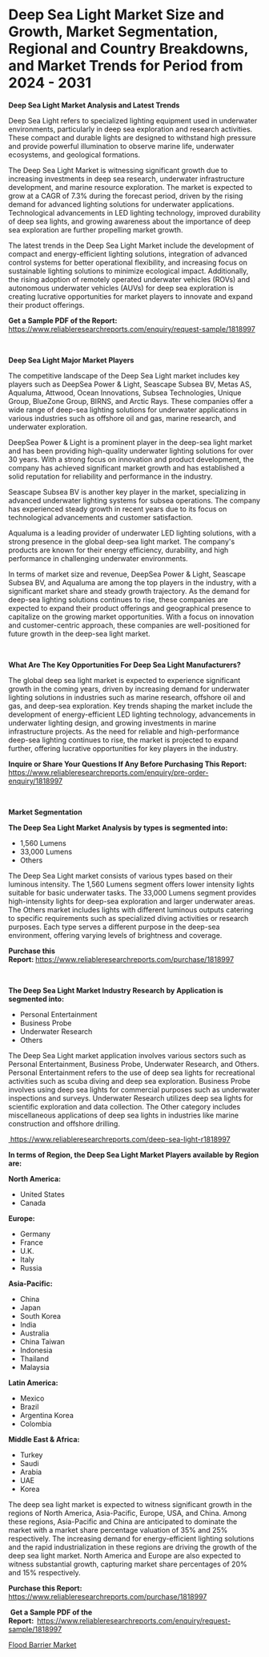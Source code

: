 <p><h1>Deep Sea Light Market Size and Growth, Market Segmentation, Regional and Country Breakdowns, and Market Trends for Period from 2024 -  2031</h1></p><p><strong>Deep Sea Light Market Analysis and Latest Trends</strong></p>
<p><p>Deep Sea Light refers to specialized lighting equipment used in underwater environments, particularly in deep sea exploration and research activities. These compact and durable lights are designed to withstand high pressure and provide powerful illumination to observe marine life, underwater ecosystems, and geological formations.</p><p>The Deep Sea Light Market is witnessing significant growth due to increasing investments in deep sea research, underwater infrastructure development, and marine resource exploration. The market is expected to grow at a CAGR of 7.3% during the forecast period, driven by the rising demand for advanced lighting solutions for underwater applications. Technological advancements in LED lighting technology, improved durability of deep sea lights, and growing awareness about the importance of deep sea exploration are further propelling market growth.</p><p>The latest trends in the Deep Sea Light Market include the development of compact and energy-efficient lighting solutions, integration of advanced control systems for better operational flexibility, and increasing focus on sustainable lighting solutions to minimize ecological impact. Additionally, the rising adoption of remotely operated underwater vehicles (ROVs) and autonomous underwater vehicles (AUVs) for deep sea exploration is creating lucrative opportunities for market players to innovate and expand their product offerings.</p></p>
<p><strong>Get a Sample PDF of the Report:&nbsp;</strong> <a href="https://www.reliableresearchreports.com/enquiry/request-sample/1818997">https://www.reliableresearchreports.com/enquiry/request-sample/1818997</a></p>
<p>&nbsp;</p>
<p><strong>Deep Sea Light Major Market Players</strong></p>
<p><p>The competitive landscape of the Deep Sea Light market includes key players such as DeepSea Power & Light, Seascape Subsea BV, Metas AS, Aqualuma, Attwood, Ocean Innovations, Subsea Technologies, Unique Group, BlueZone Group, BIRNS, and Arctic Rays. These companies offer a wide range of deep-sea lighting solutions for underwater applications in various industries such as offshore oil and gas, marine research, and underwater exploration.</p><p>DeepSea Power & Light is a prominent player in the deep-sea light market and has been providing high-quality underwater lighting solutions for over 30 years. With a strong focus on innovation and product development, the company has achieved significant market growth and has established a solid reputation for reliability and performance in the industry.</p><p>Seascape Subsea BV is another key player in the market, specializing in advanced underwater lighting systems for subsea operations. The company has experienced steady growth in recent years due to its focus on technological advancements and customer satisfaction.</p><p>Aqualuma is a leading provider of underwater LED lighting solutions, with a strong presence in the global deep-sea light market. The company's products are known for their energy efficiency, durability, and high performance in challenging underwater environments.</p><p>In terms of market size and revenue, DeepSea Power & Light, Seascape Subsea BV, and Aqualuma are among the top players in the industry, with a significant market share and steady growth trajectory. As the demand for deep-sea lighting solutions continues to rise, these companies are expected to expand their product offerings and geographical presence to capitalize on the growing market opportunities. With a focus on innovation and customer-centric approach, these companies are well-positioned for future growth in the deep-sea light market.</p></p>
<p>&nbsp;</p>
<p><strong>What Are The Key Opportunities For Deep Sea Light Manufacturers?</strong></p>
<p><p>The global deep sea light market is expected to experience significant growth in the coming years, driven by increasing demand for underwater lighting solutions in industries such as marine research, offshore oil and gas, and deep-sea exploration. Key trends shaping the market include the development of energy-efficient LED lighting technology, advancements in underwater lighting design, and growing investments in marine infrastructure projects. As the need for reliable and high-performance deep-sea lighting continues to rise, the market is projected to expand further, offering lucrative opportunities for key players in the industry.</p></p>
<p><strong>Inquire or Share Your Questions If Any Before Purchasing This Report:</strong> <a href="https://www.reliableresearchreports.com/enquiry/pre-order-enquiry/1818997">https://www.reliableresearchreports.com/enquiry/pre-order-enquiry/1818997</a></p>
<p>&nbsp;</p>
<p><strong>Market Segmentation</strong></p>
<p><strong>The Deep Sea Light Market Analysis by types is segmented into:</strong></p>
<p><ul><li>1,560 Lumens</li><li>33,000 Lumens</li><li>Others</li></ul></p>
<p><p>The Deep Sea Light market consists of various types based on their luminous intensity. The 1,560 Lumens segment offers lower intensity lights suitable for basic underwater tasks. The 33,000 Lumens segment provides high-intensity lights for deep-sea exploration and larger underwater areas. The Others market includes lights with different luminous outputs catering to specific requirements such as specialized diving activities or research purposes. Each type serves a different purpose in the deep-sea environment, offering varying levels of brightness and coverage.</p></p>
<p><strong>Purchase this Report:&nbsp;</strong><a href="https://www.reliableresearchreports.com/purchase/1818997">https://www.reliableresearchreports.com/purchase/1818997</a></p>
<p>&nbsp;</p>
<p><strong>The Deep Sea Light Market Industry Research by Application is segmented into:</strong></p>
<p><ul><li>Personal Entertainment</li><li>Business Probe</li><li>Underwater Research</li><li>Others</li></ul></p>
<p><p>The Deep Sea Light market application involves various sectors such as Personal Entertainment, Business Probe, Underwater Research, and Others. Personal Entertainment refers to the use of deep sea lights for recreational activities such as scuba diving and deep sea exploration. Business Probe involves using deep sea lights for commercial purposes such as underwater inspections and surveys. Underwater Research utilizes deep sea lights for scientific exploration and data collection. The Other category includes miscellaneous applications of deep sea lights in industries like marine construction and offshore drilling.</p></p>
<p><a href="https://www.reliableresearchreports.com/deep-sea-light-r1818997">&nbsp;https://www.reliableresearchreports.com/deep-sea-light-r1818997</a></p>
<p><strong>In terms of Region, the Deep Sea Light Market Players available by Region are:</strong></p>
<p>
    <p> <strong> North America: </strong>
        <ul>
            <li>United States</li>
            <li>Canada</li>
        </ul>
        </p> 
    <p> <strong> Europe: </strong>
        <ul>
            <li>Germany</li>
            <li>France</li>
            <li>U.K.</li>
            <li>Italy</li>
            <li>Russia</li>
        </ul>
        </p> 
    <p> <strong> Asia-Pacific: </strong>
        <ul>
            <li>China</li>
            <li>Japan</li>
            <li>South Korea</li>
            <li>India</li>
            <li>Australia</li>
            <li>China Taiwan</li>
            <li>Indonesia</li>
            <li>Thailand</li>
            <li>Malaysia</li>
        </ul>
        </p> 
    <p> <strong> Latin America: </strong>
        <ul>
            <li>Mexico</li>
            <li>Brazil</li>
            <li>Argentina Korea</li>
            <li>Colombia</li>
        </ul>
        </p> 
    <p> <strong> Middle East & Africa: </strong>
        <ul>
            <li>Turkey</li>
            <li>Saudi</li>
            <li>Arabia</li>
            <li>UAE</li>
            <li>Korea</li>
        </ul>
    </p>
    </p>
<p><p>The deep sea light market is expected to witness significant growth in the regions of North America, Asia-Pacific, Europe, USA, and China. Among these regions, Asia-Pacific and China are anticipated to dominate the market with a market share percentage valuation of 35% and 25% respectively. The increasing demand for energy-efficient lighting solutions and the rapid industrialization in these regions are driving the growth of the deep sea light market. North America and Europe are also expected to witness substantial growth, capturing market share percentages of 20% and 15% respectively.</p></p>
<p><strong>Purchase this Report: </strong><a href="https://www.reliableresearchreports.com/purchase/1818997">https://www.reliableresearchreports.com/purchase/1818997</a></p>
<p>&nbsp;<strong>Get a Sample PDF of the Report:&nbsp;&nbsp;</strong><a href="https://www.reliableresearchreports.com/enquiry/request-sample/1818997">https://www.reliableresearchreports.com/enquiry/request-sample/1818997</a></p>
<p><strong></strong></p>
<p><p><a href="https://noble-drawer-34c.notion.site/Flood-Barrier-Market-Insights-into-Market-CAGR-Market-Trends-and-Growth-Strategies-da3133c3adbe43ce9e36733603c77239">Flood Barrier Market</a></p></p>